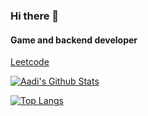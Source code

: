 ### Hi there 👋
#### Game and backend developer
[Leetcode](https://leetcode.com/ajohari/)

<!--
**AadiJo/AadiJo** is a ✨ _special_ ✨ repository because its `README.md` (this file) appears on your GitHub profile.

Here are some ideas to get you started:

- 🔭 I’m currently working on ...
- 🌱 I’m currently learning ...
- 👯 I’m looking to collaborate on ...
- 🤔 I’m looking for help with ...
- 💬 Ask me about ...
- 📫 How to reach me: ...
- 😄 Pronouns: ...
- ⚡ Fun fact: ...
-->

[![Aadi's Github Stats](https://github-readme-stats.vercel.app/api?username=aadijo&count_private=true&show_icons=true&theme=github_dark&hide_border=true&hide_title=true&bg_color=ffffff00)](https://github.com/AadiJo)

[![Top Langs](https://github-readme-stats.vercel.app/api/top-langs/?username=aadijo&hide=shaderlab,hlsl,Objective-C++,GAP,CMake&theme=github_dark&layout=compact&hide_border=true&custom_title=Languages&bg_color=ffffff00&card_width=445&langs_count=4)](https://github.com/AadiJo)
